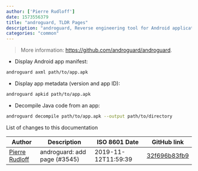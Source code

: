 ```yaml
---
author: ['Pierre Rudloff']
date: 1573556379
title: "androguard, TLDR Pages"
description: "androguard, Reverse engineering tool for Android applications. Written in Python."
categories: "common"
---
```

> More information: <https://github.com/androguard/androguard>.

- Display Android app manifest:

```bash
androguard axml path/to/app.apk
```

- Display app metadata (version and app ID):

```bash
androguard apkid path/to/app.apk
```

- Decompile Java code from an app:

```bash
androguard decompile path/to/app.apk --output path/to/directory
```
List of changes to this documentation


Author | Description | ISO 8601 Date | GitHub link
------|-----|-----|-----
[Pierre Rudloff](mailto:contact@rudloff.pro) | androguard: add page (#3545) | 2019-11-12T11:59:39 | [32f696b83fb9](https://github.com/tldr-pages/tldr/commit/32f696b83fb93a1d30af5111adf353cec062c5bf)

